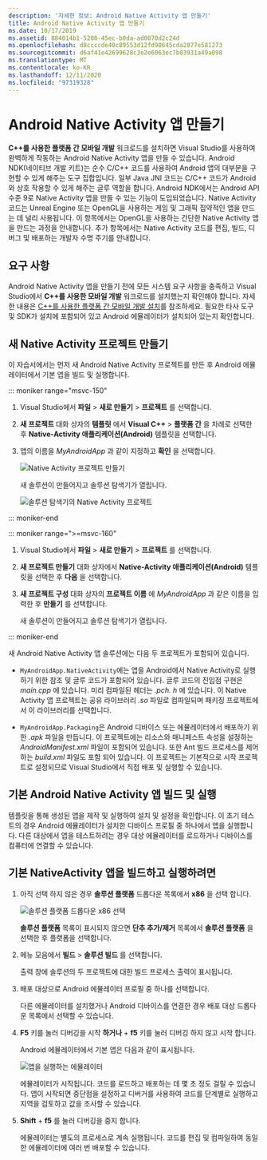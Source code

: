 ```yaml
---
description: '자세한 정보: Android Native Activity 앱 만들기'
title: Android Native Activity 앱 만들기
ms.date: 10/17/2019
ms.assetid: 884014b1-5208-45ec-b0da-ad0070d2c24d
ms.openlocfilehash: d8ccccde40c89553d12fd98645cda2877e581273
ms.sourcegitcommit: d6af41e42699628c3e2e6063ec7b03931a49a098
ms.translationtype: MT
ms.contentlocale: ko-KR
ms.lasthandoff: 12/11/2020
ms.locfileid: "97319328"
---
```

# <a name="create-an-android-native-activity-app"></a>Android Native Activity 앱 만들기

**C++를 사용한 플랫폼 간 모바일 개발** 워크로드를 설치하면 Visual Studio를 사용하여 완벽하게 작동하는 Android Native Activity 앱을 만들 수 있습니다. Android NDK(네이티브 개발 키트)는 순수 C/C++ 코드를 사용하여 Android 앱의 대부분을 구현할 수 있게 해주는 도구 집합입니다. 일부 Java JNI 코드는 C/C++ 코드가 Android와 상호 작용할 수 있게 해주는 글루 역할을 합니다. Android NDK에서는 Android API 수준 9로 Native Activity 앱을 만들 수 있는 기능이 도입되었습니다. Native Activity 코드는 Unreal Engine 또는 OpenGL을 사용하는 게임 및 그래픽 집약적인 앱을 만드는 데 널리 사용됩니다. 이 항목에서는 OpenGL을 사용하는 간단한 Native Activity 앱을 만드는 과정을 안내합니다. 추가 항목에서는 Native Activity 코드를 편집, 빌드, 디버그 및 배포하는 개발자 수명 주기를 안내합니다.

## <a name="requirements"></a>요구 사항

Android Native Activity 앱을 만들기 전에 모든 시스템 요구 사항을 충족하고 Visual Studio에서 **C++를 사용한 모바일 개발** 워크로드를 설치했는지 확인해야 합니다. 자세한 내용은 [C++를 사용한 플랫폼 간 모바일 개발 설치](../cross-platform/install-visual-cpp-for-cross-platform-mobile-development.md)를 참조하세요. 필요한 타사 도구 및 SDK가 설치에 포함되어 있고 Android 에뮬레이터가 설치되어 있는지 확인합니다.

## <a name="create-a-new-native-activity-project"></a>새 Native Activity 프로젝트 만들기

이 자습서에서는 먼저 새 Android Native Activity 프로젝트를 만든 후 Android 에뮬레이터에서 기본 앱을 빌드 및 실행합니다.

::: moniker range="msvc-150"

1. Visual Studio에서 **파일** > **새로 만들기** > **프로젝트** 를 선택합니다.

1. **새 프로젝트** 대화 상자의 **템플릿** 에서 **Visual C++** > **플랫폼 간** 을 차례로 선택한 후 **Native-Activity 애플리케이션(Android)** 템플릿을 선택합니다.

1. 앱의 이름을 *MyAndroidApp* 과 같이 지정하고 **확인** 을 선택합니다.

   ![Native Activity 프로젝트 만들기](../cross-platform/media/cppmdd-newproject.png "기본 활동 프로젝트 만들기")

   새 솔루션이 만들어지고 솔루션 탐색기가 열립니다.

   ![솔루션 탐색기의 Native Activity 프로젝트](../cross-platform/media/cppmdd-rc-na-solutionexp.png "솔루션 탐색기의 기본 활동 프로젝트")

::: moniker-end

::: moniker range=">=msvc-160"

1. Visual Studio에서 **파일** > **새로 만들기** > **프로젝트** 를 선택합니다.

1. **새 프로젝트 만들기** 대화 상자에서 **Native-Activity 애플리케이션(Android)** 템플릿을 선택한 후 **다음** 을 선택합니다.

1. **새 프로젝트 구성** 대화 상자의 **프로젝트 이름** 에 *MyAndroidApp* 과 같은 이름을 입력한 후 **만들기** 를 선택합니다.

   새 솔루션이 만들어지고 솔루션 탐색기가 열립니다.

::: moniker-end

새 Android Native Activity 앱 솔루션에는 다음 두 프로젝트가 포함되어 있습니다.

- `MyAndroidApp.NativeActivity`에는 앱을 Android에서 Native Activity로 실행하기 위한 참조 및 글루 코드가 포함되어 있습니다. 글루 코드의 진입점 구현은 *main.cpp* 에 있습니다. 미리 컴파일된 헤더는 *.pch. h* 에 있습니다. 이 Native Activity 앱 프로젝트는 공유 라이브러리 *.so* 파일로 컴파일되며 패키징 프로젝트에서 이 라이브러리를 선택합니다.

- `MyAndroidApp.Packaging`은 Android 디바이스 또는 에뮬레이터에서 배포하기 위한 *.apk* 파일을 만듭니다. 이 프로젝트에는 리소스와 매니페스트 속성을 설정하는 *AndroidManifest.xml* 파일이 포함되어 있습니다. 또한 Ant 빌드 프로세스를 제어 하는 *build.xml* 파일도 포함 되어 있습니다. 이 프로젝트는 기본적으로 시작 프로젝트로 설정되므로 Visual Studio에서 직접 배포 및 실행할 수 있습니다.

## <a name="build-and-run-the-default-android-native-activity-app"></a>기본 Android Native Activity 앱 빌드 및 실행

템플릿을 통해 생성된 앱을 제작 및 실행하여 설치 및 설정을 확인합니다. 이 초기 테스트의 경우 Android 에뮬레이터가 설치한 디바이스 프로필 중 하나에서 앱을 실행합니다. 다른 대상에서 앱을 테스트하려는 경우 대상 에뮬레이터를 로드하거나 디바이스를 컴퓨터에 연결할 수 있습니다.

## <a name="to-build-and-run-the-default-native-activity-app"></a>기본 NativeActivity 앱을 빌드하고 실행하려면

1. 아직 선택 하지 않은 경우 **솔루션 플랫폼** 드롭다운 목록에서 **x86** 을 선택 합니다.

     ![솔루션 플랫폼 드롭다운 x86 선택](../cross-platform/media/cppmdd-rc-na-solution-x86.png "솔루션 플랫폼 드롭다운 x86 선택")

     **솔루션 플랫폼** 목록이 표시되지 않으면 **단추 추가/제거** 목록에서 **솔루션 플랫폼** 을 선택한 후 플랫폼을 선택합니다.

1. 메뉴 모음에서 **빌드** > **솔루션 빌드** 를 선택합니다.

     출력 창에 솔루션의 두 프로젝트에 대한 빌드 프로세스 출력이 표시됩니다.

1. 배포 대상으로 Android 에뮬레이터 프로필 중 하나를 선택합니다.

     다른 에뮬레이터를 설치했거나 Android 디바이스를 연결한 경우 배포 대상 드롭다운 목록에서 선택할 수 있습니다.

1. **F5** 키를 눌러 디버깅을 시작 **하거나** + **f5** 키를 눌러 디버깅 하지 않고 시작 합니다.

   Android 에뮬레이터에서 기본 앱은 다음과 같이 표시됩니다.

   ![앱을 실행하는 에뮬레이터](../cross-platform/media/cppmdd-emulator-running-app.png "앱을 실행하는 에뮬레이터")

   에뮬레이터가 시작됩니다. 코드를 로드하고 배포하는 데 몇 초 정도 걸릴 수 있습니다. 앱이 시작되면 중단점을 설정하고 디버거를 사용하여 코드를 단계별로 실행하고 지역을 검토하고 값을 조사할 수 있습니다.

1. **Shift** + **f5** 를 눌러 디버깅을 중지 합니다.

   에뮬레이터는 별도의 프로세스로 계속 실행됩니다. 코드를 편집 및 컴파일하여 동일한 에뮬레이터에 여러 번 배포할 수 있습니다.

